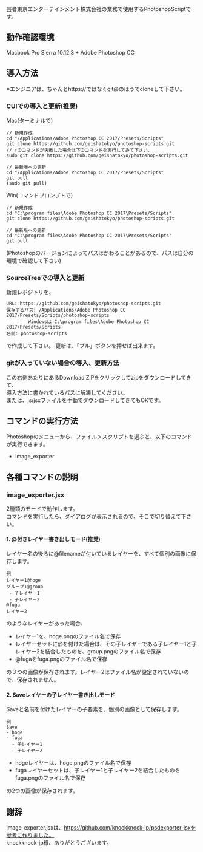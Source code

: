 芸者東京エンターテインメント株式会社の業務で使用するPhotoshopScriptです。

## 動作確認環境

Macbook Pro Sierra 10.12.3 + Adobe Photoshop CC

## 導入方法

※エンジニアは、ちゃんとhttps://ではなくgit@のほうでcloneして下さい。

### CUIでの導入と更新(推奨)


Mac(ターミナルで)

    // 新規作成
    cd "/Applications/Adobe Photoshop CC 2017/Presets/Scripts"
    git clone https://github.com/geishatokyo/photoshop-scripts.git
    // ↑のコマンドが失敗した場合は下のコマンドを実行してみて下さい。
    sudo git clone https://github.com/geishatokyo/photoshop-scripts.git

    // 最新版への更新
    cd "/Applications/Adobe Photoshop CC 2017/Presets/Scripts"
    git pull
    (sudo git pull)


Win(コマンドプロンプトで)

    // 新規作成
    cd "C:\program files\Adobe Photoshop CC 2017\Presets/Scripts"
    git clone https://github.com/geishatokyo/photoshop-scripts.git

    // 最新版への更新
    cd "C:\program files\Adobe Photoshop CC 2017\Presets/Scripts"
    git pull

(Photoshopのバージョンによってパスはかわることがあるので、パスは自分の環境で確認して下さい)

### SourceTreeでの導入と更新

新規レポジトリを、

    URL: https://github.com/geishatokyo/photoshop-scripts.git
    保存するパス: /Applications/Adobe Photoshop CC 2017/Presets/Scripts/photoshop-scripts
            Windowsは C:\program files\Adobe Photoshop CC 2017\Presets/Scripts
    名前: photoshop-scripts

で作成して下さい。
更新は、「プル」ボタンを押せば出来ます。


### gitが入っていない場合の導入、更新方法

この右側あたりにあるDownload ZIPをクリックしてzipをダウンロードしてきて、<br />
導入方法に書かれているパスに解凍してください。<br />
または、js/jsxファイルを手動でダウンロードしてきてもOKです。


## コマンドの実行方法

Photoshopのメニューから、ファイル＞スクリプトを選ぶと、以下のコマンドが実行できます。

* image_exporter


## 各種コマンドの説明

### image_exporter.jsx

2種類のモードで動作します。<br />
コマンドを実行したら、ダイアログが表示されるので、そこで切り替えて下さい。


#### 1. @付きレイヤー書き出しモード(推奨)

レイヤー名の後ろに@filenameが付いているレイヤーを、すべて個別の画像に保存します。

```
例
レイヤー1@hoge
グループ1@group
 - 子レイヤー1
 - 子レイヤー2
@fuga
レイヤー2
```

のようなレイヤーがあった場合、

* レイヤー1を、hoge.pngのファイル名で保存
* レイヤーセットに@を付けた場合は、その子レイヤーである子レイヤー1と子レイヤー2を結合したものを、group.pngのファイル名で保存
* @fugaをfuga.pngのファイル名で保存

の３つの画像が保存されます。レイヤー2はファイル名が設定されていないので、保存されません。


#### 2. Saveレイヤーの子レイヤー書き出しモード

Saveと名前を付けたレイヤーの子要素を、個別の画像として保存します。

```
例
Save
- hoge
- fuga
  - 子レイヤー1
  - 子レイヤー2
```

* hogeレイヤーは、hoge.pngのファイル名で保存
* fugaレイヤーセットは、子レイヤー1と子レイヤー2を結合したものをfuga.pngのファイル名で保存

の2つの画像が保存されます。


## 謝辞

image_exporter.jsxは、https://github.com/knockknock-jp/psdexporter-jsxを参考に作りました。<br />
knockknock-jp様、ありがとうございます。
